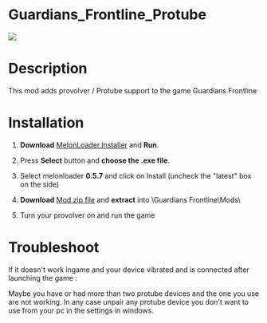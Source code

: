 # Guardians_Frontline_Protube

<img src="https://cdn.cloudflare.steamstatic.com/steam/apps/1481440/header_alt_assets_2.jpg">

# Description

This mod adds provolver / Protube support to the game Guardians Frontline

# Installation

1. **Download** [MelonLoader.Installer](https://github.com/HerpDerpinstine/MelonLoader/releases/latest/download/MelonLoader.Installer.exe) and **Run**.

2. Press **Select** button and **choose the .exe file**. 

3. Select melonloader **0.5.7** and click on Install (uncheck the "latest" box on the side)

4. **Download** [Mod zip file](https://github.com/Astienth/Provolver_SuperHot/releases/download/1.0/Provolver_SuperHot.zip) and **extract** into \Guardians Frontline\Mods\

5. Turn your provolver on and run the game

# Troubleshoot

If it doesn't work ingame and your device vibrated and is connected after launching the game :

Maybe you have or had more than two protube devices and the one you use are not working.
In any case unpair any protube device you don't want to use from your pc in the settings in windows.
